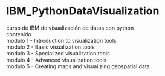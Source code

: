 # IBM_PythonDataVisualization
curso de IBM de visualización de datos con python<br>
contenido<br>
modulo 1 - Introduction to visualization tools<br>
modulo 2 - Basic visualization tools<br>
modulo 3 - Specialized visualization tools<br>
modulo 4 - Advanced visualization tools<br>
modulo 5 - Creating maps and visualizing geospatial data<br>
